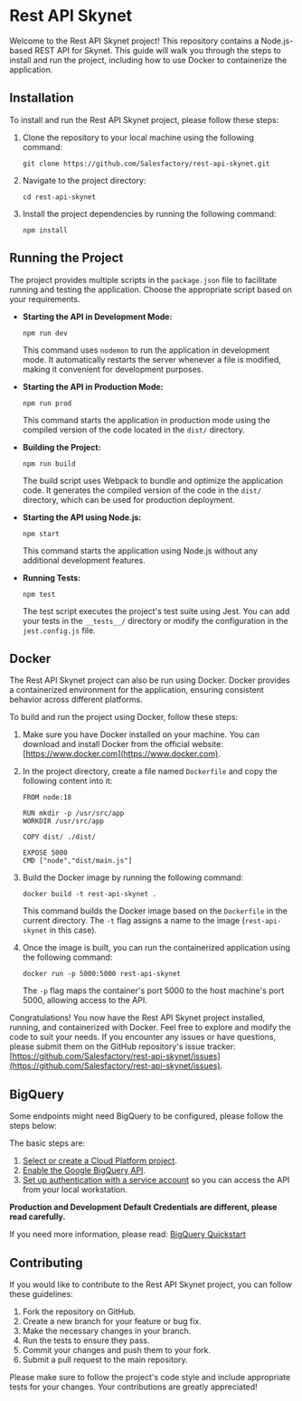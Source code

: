 # Rest API Skynet

Welcome to the Rest API Skynet project! This repository contains a Node.js-based REST API for Skynet. This guide will walk you through the steps to install and run the project, including how to use Docker to containerize the application.

## Installation

To install and run the Rest API Skynet project, please follow these steps:

1. Clone the repository to your local machine using the following command:
   ```
   git clone https://github.com/Salesfactory/rest-api-skynet.git
   ```

2. Navigate to the project directory:
   ```
   cd rest-api-skynet
   ```

3. Install the project dependencies by running the following command:
   ```
   npm install
   ```

## Running the Project

The project provides multiple scripts in the `package.json` file to facilitate running and testing the application. Choose the appropriate script based on your requirements.

- **Starting the API in Development Mode:**
  ```
  npm run dev
  ```
  This command uses `nodemon` to run the application in development mode. It automatically restarts the server whenever a file is modified, making it convenient for development purposes.

- **Starting the API in Production Mode:**
  ```
  npm run prod
  ```
  This command starts the application in production mode using the compiled version of the code located in the `dist/` directory.

- **Building the Project:**
  ```
  npm run build
  ```
  The build script uses Webpack to bundle and optimize the application code. It generates the compiled version of the code in the `dist/` directory, which can be used for production deployment.

- **Starting the API using Node.js:**
  ```
  npm start
  ```
  This command starts the application using Node.js without any additional development features.

- **Running Tests:**
  ```
  npm test
  ```
  The test script executes the project's test suite using Jest. You can add your tests in the `__tests__/` directory or modify the configuration in the `jest.config.js` file.

## Docker

The Rest API Skynet project can also be run using Docker. Docker provides a containerized environment for the application, ensuring consistent behavior across different platforms.

To build and run the project using Docker, follow these steps:

1. Make sure you have Docker installed on your machine. You can download and install Docker from the official website: [https://www.docker.com](https://www.docker.com).

2. In the project directory, create a file named `Dockerfile` and copy the following content into it:

   ```
   FROM node:18

   RUN mkdir -p /usr/src/app
   WORKDIR /usr/src/app

   COPY dist/ ./dist/

   EXPOSE 5000
   CMD ["node","dist/main.js"]
   ```

3. Build the Docker image by running the following command:
   ```
   docker build -t rest-api-skynet .
   ```
   This command builds the Docker image based on the `Dockerfile` in the current directory. The `-t` flag assigns a name to the image (`rest-api-skynet` in this case).

4. Once the image is built, you can run the containerized application using the following command:
   ```
   docker run -p 5000:5000 rest-api-skynet
   ```
   The `-p` flag maps the container's port 5000 to the host machine's port 5000, allowing access to the API.

Congratulations! You now have the Rest API Skynet project installed, running, and containerized with Docker. Feel free to explore and modify the code to suit your needs. If you encounter any issues or have questions, please submit them on the GitHub repository's issue tracker: [https://github.com/Salesfactory/rest-api-skynet/issues](https://github.com/Salesfactory/rest-api-skynet/issues).

## BigQuery

Some endpoints might need BigQuery to be configured, please follow the steps below: 

The basic steps are:

1.  [Select or create a Cloud Platform project](https://console.cloud.google.com/project).
2.  [Enable the Google BigQuery API](https://console.cloud.google.com/flows/enableapi?apiid=bigquery.googleapis.com).
3.  [Set up authentication with a service account](https://cloud.google.com/docs/authentication/getting-started) so you can access the
    API from your local workstation.

**Production and Development Default Credentials are different, please read carefully.**

If you need more information, please read:
[BigQuery Quickstart](https://github.com/googleapis/nodejs-bigquery#before-you-begin)

## Contributing

If you would like to contribute to the Rest API Skynet project, you can follow these guidelines:

1. Fork the repository on GitHub.
2. Create a new branch for your feature or bug fix.
3. Make the necessary changes in your branch.
4. Run the tests to ensure they pass.
5. Commit your changes and push them to your fork.
6. Submit a pull request to the main repository.

Please make sure to follow the project's code style and include appropriate tests for your changes. Your contributions are greatly appreciated!
